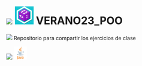 
# <img src="https://sg.com.mx/sites/default/files/styles/570x500/public/2018-05/Logo_ITSUR.jpg?itok=lYg805LD" width="50px"> <img src="https://raw.githubusercontent.com/Mr-TechX/ITSUR_Codes/main/img/poo.png" width="50px"> VERANO23_POO

<img src="https://imgs.search.brave.com/v8EaKlS6Yy7T3z9VGMhe5tTRUwFexR4rNiDlDAMO0_E/rs:fit:768:252:1/g:ce/aHR0cHM6Ly93d3cu/dGlqdWFuYS50ZWNu/bS5teC93cC1jb250/ZW50L3VwbG9hZHMv/MjAxNC8xMS9IZWFk/aW5nLUluZy1zaXN0/ZW1hcy03Njh4MjUy/LnBuZw" width="720px">
Repositorio para  compartir los ejercicios de clase

<img height="35" src="https://static.javatpoint.com/tutorial/uml/images/uml-tutorial.png"> <img height="35" src="https://raw.githubusercontent.com/github/explore/80688e429a7d4ef2fca1e82350fe8e3517d3494d/topics/java/java.png">


<!-- TechX | Ulises L Camacho, estuvo aquí -->
<!--   https://web.ulisescamacho.repl.co   -->
<!--     https://twitter.com/Mr__TechX     -->
